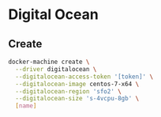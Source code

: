 # Digital Ocean

## Create

```sh
docker-machine create \
  --driver digitalocean \
  --digitalocean-access-token '[token]' \
  --digitalocean-image centos-7-x64 \
  --digitalocean-region 'sfo2' \
  --digitalocean-size 's-4vcpu-8gb' \
  [name]
```

